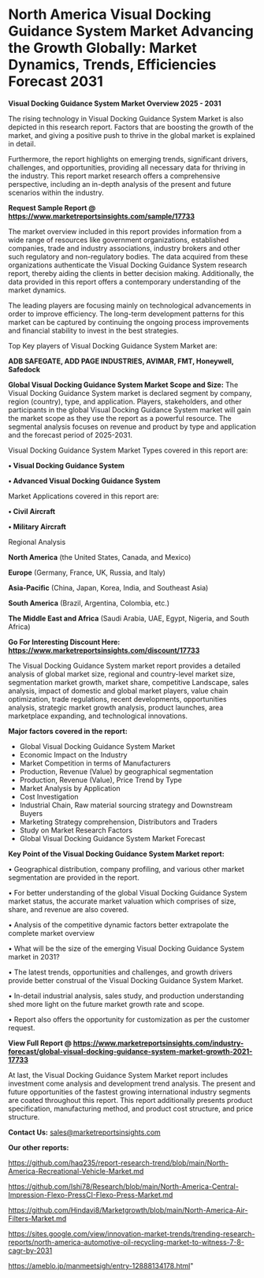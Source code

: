 # North America Visual Docking Guidance System Market Advancing the Growth Globally: Market Dynamics, Trends, Efficiencies Forecast 2031

<Strong> Visual Docking Guidance System Market Overview 2025 - 2031</strong>

The rising technology in Visual Docking Guidance System Market is also depicted in this research report. Factors that are boosting the growth of the market, and giving a positive push to thrive in the global market is explained in detail.

Furthermore, the report highlights on emerging trends, significant drivers, challenges, and opportunities, providing all necessary data for thriving in the industry. This report market research offers a comprehensive perspective, including an in-depth analysis of the present and future scenarios within the industry.

<strong>Request Sample Report @ <a href=https://www.marketreportsinsights.com/sample/17733>https://www.marketreportsinsights.com/sample/17733</a></strong>

The market overview included in this report provides information from a wide range of resources like government organizations, established companies, trade and industry associations, industry brokers and other such regulatory and non-regulatory bodies. The data acquired from these organizations authenticate the Visual Docking Guidance System research report, thereby aiding the clients in better decision making. Additionally, the data provided in this report offers a contemporary understanding of the market dynamics.

The leading players are focusing mainly on technological advancements in order to improve efficiency. The long-term development patterns for this market can be captured by continuing the ongoing process improvements and financial stability to invest in the best strategies.

Top Key players of Visual Docking Guidance System Market are:

<strong>ADB SAFEGATE, ADD PAGE INDUSTRIES, AVIMAR, FMT, Honeywell, Safedock</strong>

<strong><b>Global Visual Docking Guidance System Market Scope and Size:</b></strong>
The Visual Docking Guidance System market is declared segment by company, region (country), type, and application. Players, stakeholders, and other participants in the global Visual Docking Guidance System market will gain the market scope as they use the report as a powerful resource. The segmental analysis focuses on revenue and product by type and application and the forecast period of 2025-2031.

Visual Docking Guidance System Market Types covered in this report are:

<strong>• Visual Docking Guidance System

• Advanced Visual Docking Guidance System</strong>

Market Applications covered in this report are:

<strong>• Civil Aircraft

• Military Aircraft</strong> 

Regional Analysis

<strong>North America</strong> (the United States, Canada, and Mexico)

<strong>Europe</strong> (Germany, France, UK, Russia, and Italy)

<strong>Asia-Pacific</strong> (China, Japan, Korea, India, and Southeast Asia)

<strong>South America</strong> (Brazil, Argentina, Colombia, etc.)

<strong>The Middle East and Africa</strong> (Saudi Arabia, UAE, Egypt, Nigeria, and South Africa)

<strong>Go For Interesting Discount Here: <a href=https://www.marketreportsinsights.com/discount/17733>https://www.marketreportsinsights.com/discount/17733</a></strong>

The Visual Docking Guidance System market report provides a detailed analysis of global market size, regional and country-level market size, segmentation market growth, market share, competitive Landscape, sales analysis, impact of domestic and global market players, value chain optimization, trade regulations, recent developments, opportunities analysis, strategic market growth analysis, product launches, area marketplace expanding, and technological innovations.

<strong><b>Major factors covered in the report:</b></strong>
<ul>
  <li>Global Visual Docking Guidance System Market </li>
  <li>Economic Impact on the Industry</li>
  <li>Market Competition in terms of Manufacturers</li>
  <li>Production, Revenue (Value) by geographical segmentation</li>
  <li>Production, Revenue (Value), Price Trend by Type</li>
  <li>Market Analysis by Application</li>
  <li>Cost Investigation</li>
  <li>Industrial Chain, Raw material sourcing strategy and Downstream Buyers</li>
  <li>Marketing Strategy comprehension, Distributors and Traders</li>
  <li>Study on Market Research Factors</li>
  <li>Global Visual Docking Guidance System Market Forecast</li>
</ul>

<strong><b>Key Point of the Visual Docking Guidance System Market report:</b></strong>

• Geographical distribution, company profiling, and various other market segmentation are provided in the report.

• For better understanding of the global Visual Docking Guidance System market status, the accurate market valuation which comprises of size, share, and revenue are also covered.

• Analysis of the competitive dynamic factors better extrapolate the complete market overview

• What will be the size of the emerging Visual Docking Guidance System market in 2031?

• The latest trends, opportunities and challenges, and growth drivers provide better construal of the Visual Docking Guidance System Market.

• In-detail industrial analysis, sales study, and production understanding shed more light on the future market growth rate and scope.

• Report also offers the opportunity for customization as per the customer request.

<strong><b>View Full Report @ <a href=https://www.marketreportsinsights.com/industry-forecast/global-visual-docking-guidance-system-market-growth-2021-17733>https://www.marketreportsinsights.com/industry-forecast/global-visual-docking-guidance-system-market-growth-2021-17733</a></b></strong>


At last, the Visual Docking Guidance System Market report includes investment come analysis and development trend analysis. The present and future opportunities of the fastest growing international industry segments are coated throughout this report. This report additionally presents product specification, manufacturing method, and product cost structure, and price structure.

<strong>Contact Us:</strong>
sales@marketreportsinsights.com

<strong>Our other reports:</strong>

<a href=https://github.com/haq235/report-research-trend/blob/main/North-America-Recreational-Vehicle-Market.md>https://github.com/haq235/report-research-trend/blob/main/North-America-Recreational-Vehicle-Market.md</a>

<a href=https://github.com/Ishi78/Research/blob/main/North-America-Central-Impression-Flexo-PressCI-Flexo-Press-Market.md>https://github.com/Ishi78/Research/blob/main/North-America-Central-Impression-Flexo-PressCI-Flexo-Press-Market.md</a>

<a href=https://github.com/Hindavi8/Marketgrowth/blob/main/North-America-Air-Filters-Market.md>https://github.com/Hindavi8/Marketgrowth/blob/main/North-America-Air-Filters-Market.md</a>

<a href=https://sites.google.com/view/innovation-market-trends/trending-research-reports/north-america-automotive-oil-recycling-market-to-witness-7-8-cagr-by-2031>https://sites.google.com/view/innovation-market-trends/trending-research-reports/north-america-automotive-oil-recycling-market-to-witness-7-8-cagr-by-2031</a>

<a href=https://ameblo.jp/manmeetsigh/entry-12888134178.html>https://ameblo.jp/manmeetsigh/entry-12888134178.html</a>"
